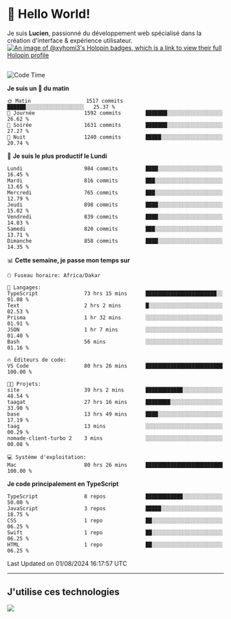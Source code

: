 # 👋 Hello World!

Je suis **Lucien**, passionné du développement web spécialisé dans la création d'interface & expérience utilisateur.
[![An image of @xyhomi3's Holopin badges, which is a link to view their full Holopin profile](https://holopin.me/xyhomi3)](https://holopin.io/@xyhomi3)

##

<!--START_SECTION:waka-->
![Code Time](http://img.shields.io/badge/Code%20Time-1%2C669%20hrs%2012%20mins-blue)

**Je suis un 🐤 du matin** 

```text
🌞 Matin                  1517 commits        ██████░░░░░░░░░░░░░░░░░░░   25.37 % 
🌆 Journée                1592 commits        ███████░░░░░░░░░░░░░░░░░░   26.62 % 
🌃 Soirée                 1631 commits        ███████░░░░░░░░░░░░░░░░░░   27.27 % 
🌙 Nuit                   1240 commits        █████░░░░░░░░░░░░░░░░░░░░   20.74 % 
```
📅 **Je suis le plus productif le Lundi** 

```text
Lundi                    984 commits         ████░░░░░░░░░░░░░░░░░░░░░   16.45 % 
Mardi                    816 commits         ███░░░░░░░░░░░░░░░░░░░░░░   13.65 % 
Mercredi                 765 commits         ███░░░░░░░░░░░░░░░░░░░░░░   12.79 % 
Jeudi                    898 commits         ████░░░░░░░░░░░░░░░░░░░░░   15.02 % 
Vendredi                 839 commits         ████░░░░░░░░░░░░░░░░░░░░░   14.03 % 
Samedi                   820 commits         ███░░░░░░░░░░░░░░░░░░░░░░   13.71 % 
Dimanche                 858 commits         ████░░░░░░░░░░░░░░░░░░░░░   14.35 % 
```


📊 **Cette semaine, je passe mon temps sur** 

```text
🕑︎ Fuseau horaire: Africa/Dakar

💬 Langages: 
TypeScript               73 hrs 15 mins      ███████████████████████░░   91.08 % 
Text                     2 hrs 2 mins        █░░░░░░░░░░░░░░░░░░░░░░░░   02.53 % 
Prisma                   1 hr 32 mins        ░░░░░░░░░░░░░░░░░░░░░░░░░   01.91 % 
JSON                     1 hr 7 mins         ░░░░░░░░░░░░░░░░░░░░░░░░░   01.40 % 
Bash                     56 mins             ░░░░░░░░░░░░░░░░░░░░░░░░░   01.16 % 

🔥 Éditeurs de code: 
VS Code                  80 hrs 26 mins      █████████████████████████   100.00 % 

🐱‍💻 Projets: 
site                     39 hrs 2 mins       ████████████░░░░░░░░░░░░░   48.54 % 
taagat                   27 hrs 16 mins      ████████░░░░░░░░░░░░░░░░░   33.90 % 
base                     13 hrs 49 mins      ████░░░░░░░░░░░░░░░░░░░░░   17.19 % 
taag                     13 mins             ░░░░░░░░░░░░░░░░░░░░░░░░░   00.29 % 
nomade-client-turbo 2    3 mins              ░░░░░░░░░░░░░░░░░░░░░░░░░   00.08 % 

💻 Système d'exploitation: 
Mac                      80 hrs 26 mins      █████████████████████████   100.00 % 
```

**Je code principalement en TypeScript** 

```text
TypeScript               8 repos             ████████████░░░░░░░░░░░░░   50.00 % 
JavaScript               3 repos             █████░░░░░░░░░░░░░░░░░░░░   18.75 % 
CSS                      1 repo              ██░░░░░░░░░░░░░░░░░░░░░░░   06.25 % 
Swift                    1 repo              ██░░░░░░░░░░░░░░░░░░░░░░░   06.25 % 
HTML                     1 repo              ██░░░░░░░░░░░░░░░░░░░░░░░   06.25 % 
```




 Last Updated on 01/08/2024 16:17:57 UTC
<!--END_SECTION:waka-->
---

## J'utilise ces technologies

<p align="left">
  <a href="https://skillicons.dev">
    <img src="https://skillicons.dev/icons?i=ts,js,md,scss,tailwind,react,docker,express,astro,vite,nextjs,vercel,figma,ableton" />
  </a>
</p>


